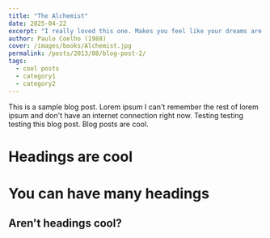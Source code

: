 ```yaml
---
title: "The Alchemist"
date: 2025-04-22
excerpt: "I really loved this one. Makes you feel like your dreams are waiting just over the next horizon. (4.2/5)"
author: Paulo Coelho (1988)
cover: /images/books/Alchemist.jpg
permalink: /posts/2013/08/blog-post-2/
tags:
  - cool posts
  - category1
  - category2
---
```


This is a sample blog post. Lorem ipsum I can't remember the rest of lorem ipsum and don't have an internet connection right now. Testing testing testing this blog post. Blog posts are cool.

Headings are cool
======

You can have many headings
======

Aren't headings cool?
------